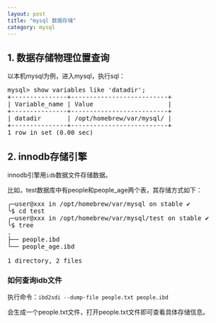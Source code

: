 ```yaml
---
layout: post
title: "mysql 数据存储"
category: mysql 
---
```


## 1. 数据存储物理位置查询
以本机mysql为例，进入mysql，执行sql：
<pre>
mysql> show variables like 'datadir';
+---------------+--------------------------+
| Variable_name | Value                    |
+---------------+--------------------------+
| datadir       | /opt/homebrew/var/mysql/ |
+---------------+--------------------------+
1 row in set (0.00 sec)
</pre>

## 2. innodb存储引擎
innodb引擎用`idb`数据文件存储数据。

比如，test数据库中有people和people_age两个表，其存储方式如下：
<pre>
╭─user@xxx in /opt/homebrew/var/mysql on stable ✔
╰$ cd test
╭─user@xxx in /opt/homebrew/var/mysql/test on stable ✔
╰$ tree
.
├── people.ibd
└── people_age.ibd

1 directory, 2 files
</pre>

### 如何查询idb文件
执行命令：`ibd2sdi --dump-file people.txt people.ibd`

会生成一个people.txt文件，打开people.txt文件即可查看具体存储信息。

